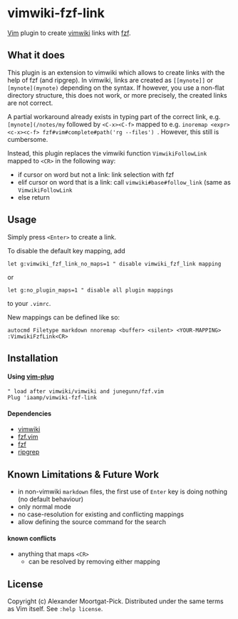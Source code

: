 # vimwiki-fzf-link

[Vim](https://github.com/vim/vim) plugin to create [vimwiki](https://github.com/vimwiki/vimwiki) links with [fzf](https://github.com/junegunn/fzf.vim).

## What it does
This plugin is an extension to vimwiki which allows to create links with the help of fzf (and ripgrep). In vimwiki, links are created as `[[mynote]]` or `[mynote](mynote)` depending on the syntax. If however, you use a non-flat directory structure, this does not work, or more precisely, the created links are not correct.

A partial workaround already exists in typing part of the correct link, e.g. `[mynote](/notes/my` followed by `<C-x><C-f>` mapped to e.g.
`inoremap <expr> <c-x><c-f> fzf#vim#complete#path('rg --files') `. However, this still is cumbersome.

Instead, this plugin replaces the vimwiki function `VimwikiFollowLink` mapped to `<CR>` in the following way:
* if cursor on word but not a link: link selection with fzf
* elif cursor on word that is a link: call `vimwiki#base#follow_link` (same as `VimwikiFollowLink`
* else return

## Usage
Simply press `<Enter>` to create a link.

To disable the default key mapping, add
```vim
let g:vimwiki_fzf_link_no_maps=1 " disable vimwiki_fzf_link mapping
```
or
```vim
let g:no_plugin_maps=1 " disable all plugin mappings
```
to your `.vimrc`.

New mappings can be defined like so:
```vim
autocmd Filetype markdown nnoremap <buffer> <silent> <YOUR-MAPPING> :VimwikiFzfLink<CR>
```

## Installation

#### Using [vim-plug](https://github.com/junegunn/vim-plug)
```vim
" load after vimwiki/vimwiki and junegunn/fzf.vim
Plug 'iaamp/vimwiki-fzf-link
```

#### Dependencies
* [vimwiki](https://github.com/vimwiki/vimwiki)
* [fzf.vim](https://github.com/junegunn/fzf.vim)
* [fzf](https://github.com/junegunn/fzf)
* [ripgrep](https://github.com/BurntSushi/ripgrep)

## Known Limitations & Future Work
* in non-vimwiki `markdown` files, the first use of `Enter` key is doing nothing (no default behaviour)
* only normal mode
* no case-resolution for existing and conflicting mappings
* allow defining the source command for the search

#### known conflicts
* anything that maps `<CR>`
    * can be resolved by removing either mapping

## License

Copyright (c) Alexander Moortgat-Pick.  Distributed under the same terms as Vim itself.
See `:help license`.
